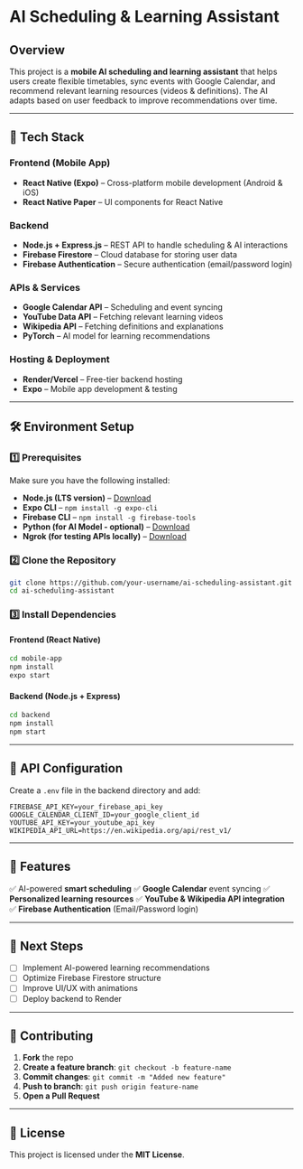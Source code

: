# AI Scheduling & Learning Assistant

## Overview
This project is a **mobile AI scheduling and learning assistant** that helps users create flexible timetables, sync events with Google Calendar, and recommend relevant learning resources (videos & definitions). The AI adapts based on user feedback to improve recommendations over time.

---

## 🚀 Tech Stack
### **Frontend (Mobile App)**
- **React Native (Expo)** – Cross-platform mobile development (Android & iOS)
- **React Native Paper** – UI components for React Native

### **Backend**
- **Node.js + Express.js** – REST API to handle scheduling & AI interactions
- **Firebase Firestore** – Cloud database for storing user data
- **Firebase Authentication** – Secure authentication (email/password login)

### **APIs & Services**
- **Google Calendar API** – Scheduling and event syncing
- **YouTube Data API** – Fetching relevant learning videos
- **Wikipedia API** – Fetching definitions and explanations
- **PyTorch** – AI model for learning recommendations

### **Hosting & Deployment**
- **Render/Vercel** – Free-tier backend hosting
- **Expo** – Mobile app development & testing

---

## 🛠️ Environment Setup
### **1️⃣ Prerequisites**
Make sure you have the following installed:
- **Node.js (LTS version)** – [Download](https://nodejs.org/)
- **Expo CLI** – `npm install -g expo-cli`
- **Firebase CLI** – `npm install -g firebase-tools`
- **Python (for AI Model - optional)** – [Download](https://www.python.org/)
- **Ngrok (for testing APIs locally)** – [Download](https://ngrok.com/)

### **2️⃣ Clone the Repository**
```sh
git clone https://github.com/your-username/ai-scheduling-assistant.git
cd ai-scheduling-assistant
```

### **3️⃣ Install Dependencies**
#### **Frontend (React Native)**
```sh
cd mobile-app
npm install
expo start
```
#### **Backend (Node.js + Express)**
```sh
cd backend
npm install
npm start
```

---

## 🔑 API Configuration
Create a `.env` file in the backend directory and add:
```env
FIREBASE_API_KEY=your_firebase_api_key
GOOGLE_CALENDAR_CLIENT_ID=your_google_client_id
YOUTUBE_API_KEY=your_youtube_api_key
WIKIPEDIA_API_URL=https://en.wikipedia.org/api/rest_v1/
```

---

## 📅 Features
✅ AI-powered **smart scheduling**
✅ **Google Calendar** event syncing
✅ **Personalized learning resources**
✅ **YouTube & Wikipedia API integration**
✅ **Firebase Authentication** (Email/Password login)

---

## 📌 Next Steps
- [ ] Implement AI-powered learning recommendations
- [ ] Optimize Firebase Firestore structure
- [ ] Improve UI/UX with animations
- [ ] Deploy backend to Render

---

## 🤝 Contributing
1. **Fork** the repo
2. **Create a feature branch**: `git checkout -b feature-name`
3. **Commit changes**: `git commit -m "Added new feature"`
4. **Push to branch**: `git push origin feature-name`
5. **Open a Pull Request**

---

## 📝 License
This project is licensed under the **MIT License**.

